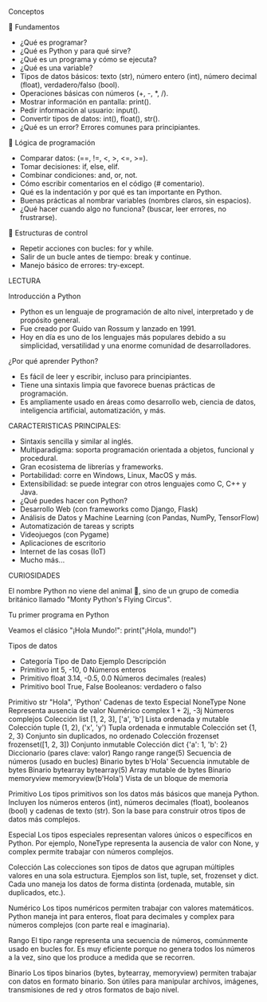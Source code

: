 Conceptos

🔵 Fundamentos
- ¿Qué es programar?
- ¿Qué es Python y para qué sirve?
- ¿Qué es un programa y cómo se ejecuta?
- ¿Qué es una variable?
- Tipos de datos básicos: texto (str), número entero (int), número decimal (float), verdadero/falso (bool).
- Operaciones básicas con números (+, -, *, /).
- Mostrar información en pantalla: print().
- Pedir información al usuario: input().
- Convertir tipos de datos: int(), float(), str().
- ¿Qué es un error? Errores comunes para principiantes.


🔵 Lógica de programación
- Comparar datos: (==, !=, <, >, <=, >=).
- Tomar decisiones: if, else, elif.
- Combinar condiciones: and, or, not.
- Cómo escribir comentarios en el código (# comentario).
- Qué es la indentación y por qué es tan importante en Python.
- Buenas prácticas al nombrar variables (nombres claros, sin espacios).
- ¿Qué hacer cuando algo no funciona? (buscar, leer errores, no frustrarse).


🔵 Estructuras de control
- Repetir acciones con bucles: for y while.
- Salir de un bucle antes de tiempo: break y continue.
- Manejo básico de errores: try-except.


LECTURA

Introducción a Python
- Python es un lenguaje de programación de alto nivel, interpretado y de propósito general.
- Fue creado por Guido van Rossum y lanzado en 1991.
- Hoy en día es uno de los lenguajes más populares debido a su simplicidad, versatilidad y una enorme comunidad de desarrolladores.

¿Por qué aprender Python?
- Es fácil de leer y escribir, incluso para principiantes.
- Tiene una sintaxis limpia que favorece buenas prácticas de programación.
- Es ampliamente usado en áreas como desarrollo web, ciencia de datos, inteligencia artificial, automatización, y más.
  
CARACTERISTICAS PRINCIPALES:
- Sintaxis sencilla y similar al inglés.
- Multiparadigma: soporta programación orientada a objetos, funcional y procedural.
- Gran ecosistema de librerías y frameworks.
- Portabilidad: corre en Windows, Linux, MacOS y más.
- Extensibilidad: se puede integrar con otros lenguajes como C, C++ y Java.
- ¿Qué puedes hacer con Python?
- Desarrollo Web (con frameworks como Django, Flask)
- Análisis de Datos y Machine Learning (con Pandas, NumPy, TensorFlow)
- Automatización de tareas y scripts
- Videojuegos (con Pygame)
- Aplicaciones de escritorio
- Internet de las cosas (IoT)
- Mucho más...
  
CURIOSIDADES

El nombre Python no viene del animal 🐍, sino de un grupo de comedia británico llamado "Monty Python's Flying Circus".

Tu primer programa en Python

Veamos el clásico "¡Hola Mundo!":
print("¡Hola, mundo!")



Tipos de datos

- Categoría	Tipo de Dato	Ejemplo	Descripción
- Primitivo	int	5, -10, 0	Números enteros
- Primitivo	float	3.14, -0.5, 0.0	Números decimales (reales)
- Primitivo	bool	True, False	Booleanos: verdadero o falso






Primitivo	str	"Hola", 'Python'	Cadenas de texto
Especial	NoneType	None	Representa ausencia de valor
Numérico	complex	1 + 2j, -3j	Números complejos
Colección	list	[1, 2, 3], ['a', 'b']	Lista ordenada y mutable
Colección	tuple	(1, 2), ('x', 'y')	Tupla ordenada e inmutable
Colección	set	{1, 2, 3}	Conjunto sin duplicados, no ordenado
Colección	frozenset	frozenset([1, 2, 3])	Conjunto inmutable
Colección	dict	{'a': 1, 'b': 2}	Diccionario (pares clave: valor)
Rango	range	range(5)	Secuencia de números (usado en bucles)
Binario	bytes	b'Hola'	Secuencia inmutable de bytes
Binario	bytearray	bytearray(5)	Array mutable de bytes
Binario	memoryview	memoryview(b'Hola')	Vista de un bloque de memoria

Primitivo
Los tipos primitivos son los datos más básicos que maneja Python. Incluyen los números enteros (int), números decimales (float), booleanos (bool) y cadenas de texto (str). Son la base para construir otros tipos de datos más complejos.

Especial
Los tipos especiales representan valores únicos o específicos en Python. Por ejemplo, NoneType representa la ausencia de valor con None, y complex permite trabajar con números complejos.

Colección
Las colecciones son tipos de datos que agrupan múltiples valores en una sola estructura. Ejemplos son list, tuple, set, frozenset y dict. Cada uno maneja los datos de forma distinta (ordenada, mutable, sin duplicados, etc.).

Numérico
Los tipos numéricos permiten trabajar con valores matemáticos. Python maneja int para enteros, float para decimales y complex para números complejos (con parte real e imaginaria).

Rango
El tipo range representa una secuencia de números, comúnmente usado en bucles for. Es muy eficiente porque no genera todos los números a la vez, sino que los produce a medida que se recorren.

Binario
Los tipos binarios (bytes, bytearray, memoryview) permiten trabajar con datos en formato binario. Son útiles para manipular archivos, imágenes, transmisiones de red y otros formatos de bajo nivel.
